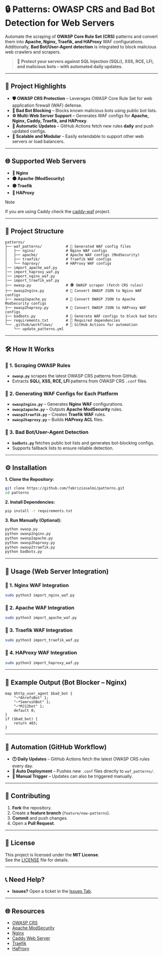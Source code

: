 # 🔒 Patterns: OWASP CRS and Bad Bot Detection for Web Servers  

Automate the scraping of **OWASP Core Rule Set (CRS)** patterns and convert them into **Apache, Nginx, Traefik, and HAProxy** WAF configurations.  
Additionally, **Bad Bot/User-Agent detection** is integrated to block malicious web crawlers and scrapers.  

> 🚀 **Protect your servers against SQL Injection (SQLi), XSS, RCE, LFI, and malicious bots – with automated daily updates.**  

---

## 📌 Project Highlights  
- **🛡️ OWASP CRS Protection** – Leverages OWASP Core Rule Set for web application firewall (WAF) defense.  
- **🤖 Bad Bot Blocking** – Blocks known malicious bots using public bot lists.  
- **⚙️ Multi-Web Server Support** – Generates WAF configs for **Apache, Nginx, Caddy, Traefik, and HAProxy**.  
- **🔄 Automatic Updates** – GitHub Actions fetch new rules **daily** and push updated configs.  
- **🧩 Scalable and Modular** – Easily extendable to support other web servers or load balancers.  

---

## 🌐 Supported Web Servers  
- **🔵 Nginx**  
- **🟠 Apache (ModSecurity)**  
- **🟣 Traefik**  
- **🔴 HAProxy**  

> [!NOTE]
> If you are using Caddy check the [caddy-waf](https://github.com/fabriziosalmi/caddy-waf) project.
---

## 📂 Project Structure  
```
patterns/
├── waf_patterns/           # 🔧 Generated WAF config files
│   ├── nginx/              # Nginx WAF configs
│   ├── apache/             # Apache WAF configs (ModSecurity)
│   ├── traefik/            # Traefik WAF configs
│   └── haproxy/            # HAProxy WAF configs
│── import_apache_waf.py
│── import_haproxy_waf.py
│── import_nginx_waf.py
│── import_traefik_waf.py
├── owasp.py                # 🕵️ OWASP scraper (fetch CRS rules)
├── owasp2nginx.py          # 🔄 Convert OWASP JSON to Nginx WAF configs
├── owasp2apache.py         # 🔄 Convert OWASP JSON to Apache ModSecurity configs
├── owasp2haproxy.py        # 🔄 Convert OWASP JSON to HAProxy WAF configs
├── badbots.py              # 🤖 Generate WAF configs to block bad bots
├── requirements.txt        # 📄 Required dependencies
└── .github/workflows/      # 🤖 GitHub Actions for automation
    └── update_patterns.yml
```

---

## 🛠️ How It Works  
### 🔹 1. Scraping OWASP Rules  
- **`owasp.py`** scrapes the latest OWASP CRS patterns from GitHub.  
- Extracts **SQLi, XSS, RCE, LFI** patterns from OWASP CRS `.conf` files.  

### 🔹 2. Generating WAF Configs for Each Platform  
- **`owasp2nginx.py`** – Generates **Nginx WAF** configurations.  
- **`owasp2apache.py`** – Outputs **Apache ModSecurity** rules.  
- **`owasp2traefik.py`** – Creates **Traefik WAF** rules.  
- **`owasp2haproxy.py`** – Builds **HAProxy ACL** files.  

### 🔹 3. Bad Bot/User-Agent Detection  
- **`badbots.py`** fetches public bot lists and generates bot-blocking configs.  
- Supports fallback lists to ensure reliable detection.  

---

## ⚙️ Installation  
**1. Clone the Repository:**  
```bash
git clone https://github.com/fabriziosalmi/patterns.git  
cd patterns
```

**2. Install Dependencies:**  
```bash
pip install -r requirements.txt
```

**3. Run Manually (Optional):**  
```bash
python owasp.py
python owasp2nginx.py
python owasp2apache.py
python owasp2haproxy.py
python owasp2traefik.py
python badbots.py
```

---

## 🚀 Usage (Web Server Integration)  
### 🔹 1. Nginx WAF Integration  
```bash
sudo python3 import_nginx_waf.py
```

### 🔹 2. Apache WAF Integration  
```bash
sudo python3 import_apache_waf.py
```

### 🔹 3. Traefik WAF Integration  
```bash
sudo python3 import_traefik_waf.py
```

### 🔹 4. HAProxy WAF Integration  
```bash
sudo python3 import_haproxy_waf.py
```

---

## 🔧 Example Output (Bot Blocker – Nginx)  
```nginx
map $http_user_agent $bad_bot {
    "~*AhrefsBot" 1;
    "~*SemrushBot" 1;
    "~*MJ12bot" 1;
    default 0;
}
if ($bad_bot) {
    return 403;
}
```

---

## 🤖 Automation (GitHub Workflow)  
- **🕛 Daily Updates** – GitHub Actions fetch the latest OWASP CRS rules every day.  
- **🔄 Auto Deployment** – Pushes new `.conf` files directly to `waf_patterns/`.  
- **🎯 Manual Trigger** – Updates can also be triggered manually.  

---

## 🤝 Contributing  
1. **Fork** the repository.  
2. Create a **feature branch** (`feature/new-patterns`).  
3. **Commit** and push changes.  
4. Open a **Pull Request**.  

---

## 📄 License  
This project is licensed under the **MIT License**.  
See the [LICENSE](LICENSE) file for details.  

---

## 📞 Need Help?  
- **Issues?** Open a ticket in the [Issues Tab](https://github.com/your-username/patterns/issues).  

---

## 🌐 Resources  
- [OWASP CRS](https://github.com/coreruleset/coreruleset)  
- [Apache ModSecurity](https://modsecurity.org/)  
- [Nginx](https://nginx.org/)  
- [Caddy Web Server](https://caddyserver.com/)  
- [Traefik](https://github.com/traefik/traefik)  
- [HaProxy](https://www.haproxy.org/)  
